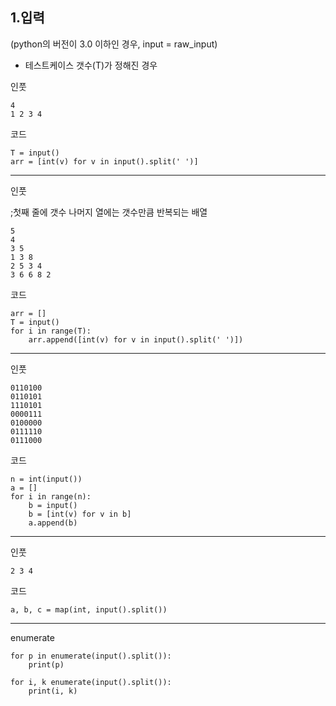 ## 1.입력

(python의 버전이 3.0 이하인 경우, input = raw_input)

- 테스트케이스 갯수(T)가 정해진 경우

인풋

```
4
1 2 3 4
```

코드

```
T = input()
arr = [int(v) for v in input().split(' ')]
```

-----

인풋

;첫째 줄에 갯수 나머지 열에는 갯수만큼 반복되는 배열

```
5
4
3 5
1 3 8
2 5 3 4
3 6 6 8 2
```
코드 

```
arr = []
T = input()
for i in range(T):
    arr.append([int(v) for v in input().split(' ')])
```

----

인풋

```
0110100
0110101
1110101
0000111
0100000
0111110
0111000
```
코드 

```
n = int(input())
a = []
for i in range(n):
    b = input()
    b = [int(v) for v in b]
    a.append(b)
```
----

인풋

```
2 3 4

```
코드

```
a, b, c = map(int, input().split())
```
----


enumerate

```
for p in enumerate(input().split()):
    print(p)

for i, k enumerate(input().split()):
    print(i, k)
```
